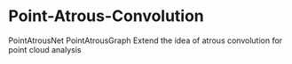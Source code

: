# Point-Atrous-Convolution
PointAtrousNet
PointAtrousGraph
Extend the idea of atrous convolution for point cloud analysis
